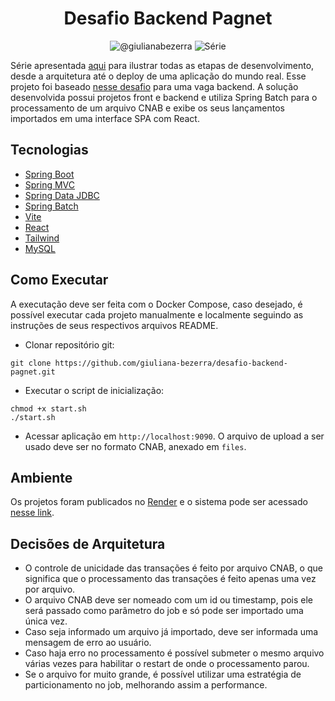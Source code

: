 <h1 align="center">
  Desafio Backend Pagnet
</h1>

<p align="center">
 <img src="https://img.shields.io/static/v1?label=Youtube&message=@giulianabezerra&color=8257E5&labelColor=000000" alt="@giulianabezerra" />
 <img src="https://img.shields.io/static/v1?label=Tipo&message=Serie&color=8257E5&labelColor=000000" alt="Série" />
</p>

Série apresentada [aqui]() para ilustrar todas as etapas de desenvolvimento, desde a arquitetura até o deploy de uma aplicação do mundo real. Esse projeto foi baseado [nesse desafio](https://github.com/Pagnet/desafio-back-end/tree/master) para uma vaga backend. A solução desenvolvida possui projetos front e backend e utiliza Spring Batch para o processamento de um arquivo CNAB e exibe os seus lançamentos importados em uma interface SPA com React.

## Tecnologias
 
- [Spring Boot](https://spring.io/projects/spring-boot)
- [Spring MVC](https://docs.spring.io/spring-framework/reference/web/webmvc.html)
- [Spring Data JDBC](https://spring.io/projects/spring-data-jdbc)
- [Spring Batch](https://spring.io/projects/spring-batch)
- [Vite](https://vitejs.dev)
- [React](https://pt-br.react.dev)
- [Tailwind](https://tailwindcss.com)
- [MySQL](https://www.mysql.com)

## Como Executar

A executação deve ser feita com o Docker Compose, caso desejado, é possível executar cada projeto manualmente e localmente seguindo as instruções de seus respectivos arquivos README.

- Clonar repositório git:
```
git clone https://github.com/giuliana-bezerra/desafio-backend-pagnet.git
```
- Executar o script de inicialização:
```
chmod +x start.sh
./start.sh
```
- Acessar aplicação em `http://localhost:9090`. O arquivo de upload a ser usado deve ser no formato CNAB, anexado em `files`.

## Ambiente

Os projetos foram publicados no [Render](https://render.com) e o sistema pode ser acessado [nesse link](https://frontend-pagnet.onrender.com).

## Decisões de Arquitetura

- O controle de unicidade das transações é feito por arquivo CNAB, o que significa que o processamento das transações é feito apenas uma vez por arquivo.
- O arquivo CNAB deve ser nomeado com um id ou timestamp, pois ele será passado como
parâmetro do job e só pode ser importado uma única vez.
- Caso seja informado um arquivo já importado, deve ser informada uma mensagem de
erro ao usuário.
- Caso haja erro no processamento é possível submeter o mesmo arquivo várias vezes para habilitar o restart de onde o processamento parou.
- Se o arquivo for muito grande, é possível utilizar uma estratégia de particionamento
no job, melhorando assim a performance.